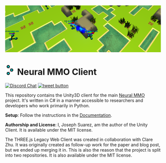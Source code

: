 ![env](resource/v1-5_splash.png)

# ![icon](resource/icon_pixel.png) Neural MMO Client

[![Discord Chat](https://img.shields.io/discord/569049269051457537.svg)](https://discord.gg/BkMmFUC)
<a href="https://twitter.com/jsuarez5341?ref_src=twsrc%5Etfw" target="_blank">
  <img src="http://jpillora.com/github-twitter-button/img/tweet.png"
       alt="tweet button" title="Follow"></img>
</a>

This repository contains the Unity3D client for the main [Neural MMO](https://github.com/neuralmmo/environment) project. It's written in C# in a manner accessible to researchers and developers who work primarily in Python.


**Setup**: Follow the instructions in the [Documentation](https://neuralmmo.github.io).


**Authorship and License**: I, Joseph Suarez, am the author of the Unity Client. It is available under the MIT license.

The THREE.js Legacy Web Client was created in collaboration with Clare Zhu. It was originally created as follow-up work for the paper and blog post, but we ended up merging it in. This is also the reason that the project is split into two repositories. It is also available under the MIT license.
